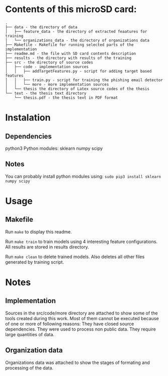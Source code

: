 # Contents of this microSD card:
```
.
├── data - the directory of data
│   ├── feature_data - the directory of extracted feaatures for training 
│   └── organizations_data - the directory of organizations data
├── Makefile - Makefile for running selected parts of the implementation
├── readme.md - the file with SD card contents description
├── results - the directory with results of the training
├── src - the directory of source codes
│   ├── code - implementation sources
│   │   ├── addTargetFeatures.py - script for adding target based features
│   │   ├── train.py - script for training the phishing email detector
│   │   └── more - more implementation sources
│   └── thesis the directory of Latex source codes of the thesis
└── text - the thesis text directory
    └── thesis.pdf - the thesis text in PDF format
```

# Instalation 
## Dependencies
python3
Python modules: sklearn numpy scipy

## Notes
You can probably install python modules using:
`sudo pip3 install sklearn numpy scipy`

# Usage
## Makefile
Run `make` to display this readme.

Run `make train` to train models using 4 interesting feature configurations.
All results are stored in results directory.

Run `make clean` to delete trained models.
Also deletes all other files generated by training script.

# Notes
## Implementation
Sources in the src/code/more directory are attached to show some of the tools created during this work.
Most of them cannot be executed because of one or more of following reasons:
They have closed source dependencies.
They were used to process non public data.
They require large quantities of data.

## Organization data
Organizations data was attached to show the stages of formating and processing of the data.
